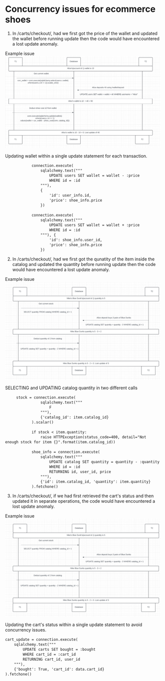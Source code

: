 # Concurrency issues for ecommerce shoes

1. In /carts/checkout/, had we first got the price of the wallet and updated the wallet before running update then the code would have encountered a lost update anomaly.

Example issue
![Example1](./concurrency1.png)

Updating wallet within a single update statement for each transaction.
```
            connection.execute(
                sqlalchemy.text("""
                    UPDATE users SET wallet = wallet - :price
                    WHERE id = :id
                """), 
                {
                    'id': user_info.id,
                    'price': shoe_info.price
                })

            connection.execute(
                sqlalchemy.text("""
                    UPDATE users SET wallet = wallet + :price
                    WHERE id = :id
                """), {
                    'id': shoe_info.user_id,
                    'price': shoe_info.price
                })
```

2. In /carts/checkout/, had we first got the qunatity of the item inside the catalog and updated the quantity before running update then the code would have encountered a lost update anomaly.

Example issue
![Example2](./concurrency2.png)

SELECTING and UPDATING catalog quantity in two different calls
```
     stock = connection.execute(
                sqlalchemy.text("""
                    F
                """),
                {'catalog_id': item.catalog_id}
            ).scalar()

            if stock < item.quantity:
                raise HTTPException(status_code=400, detail="Not enough stock for item {}".format(item.catalog_id))

            shoe_info = connection.execute(
                sqlalchemy.text("""
                    UPDATE catalog SET quantity = quantity - :quantity
                    WHERE id = :id
                    RETURNING id, user_id, price
                """), 
                {'id': item.catalog_id, 'quantity': item.quantity}
            ).fetchone()
```

3. In /carts/checkout/, if we had first retrieved the cart's status and then updated it in separate operations, the code would have encountered a lost update anomaly.

Example issue
![Example2](./concurrency2.png)

Updating the cart's status within a single update statement to avoid concurrency issues.
```
cart_update = connection.execute(
    sqlalchemy.text("""
        UPDATE carts SET bought = :bought 
        WHERE cart_id = :cart_id
        RETURNING cart_id, user_id
    """), 
    {'bought': True, 'cart_id': data.cart_id}
).fetchone()
```
